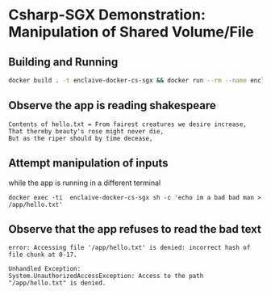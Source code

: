 # Csharp-SGX Demonstration: Manipulation of Shared Volume/File



## Building and Running


```sh
docker build . -t enclaive-docker-cs-sgx && docker run --rm --name enclaive-docker-cs-sgx   -ti --privileged enclaive-docker-cs-sgx
```


## Observe the app is reading shakespeare

```
Contents of hello.txt = From fairest creatures we desire increase,
That thereby beauty's rose might never die,
But as the riper should by time decease,
```


## Attempt manipulation of inputs

while the app is running in a different terminal

```
docker exec -ti  enclaive-docker-cs-sgx sh -c 'echo im a bad bad man > /app/hello.txt'
```


## Observe that the app refuses to read the bad text

```
error: Accessing file '/app/hello.txt' is denied: incorrect hash of file chunk at 0-17.

Unhandled Exception:
System.UnauthorizedAccessException: Access to the path "/app/hello.txt" is denied.
```




